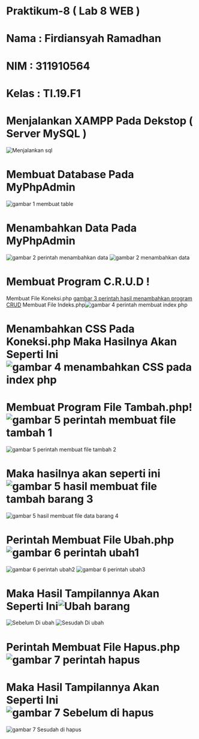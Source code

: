 # Praktikum-8 ( Lab 8 WEB )
# Nama  : Firdiansyah Ramadhan
# NIM   : 311910564
# Kelas : TI.19.F1
# Menjalankan XAMPP Pada Dekstop ( Server MySQL )
![Menjalankan sql](https://user-images.githubusercontent.com/81859768/120863739-3c847c00-c5b5-11eb-8ea0-b36290946361.png)
# Membuat Database Pada MyPhpAdmin
![gambar 1 membuat table](https://user-images.githubusercontent.com/81859768/120863785-5920b400-c5b5-11eb-8072-a53a1b11e420.png)
# Menambahkan Data Pada MyPhpAdmin
![gambar 2 perintah menambahkan data ](https://user-images.githubusercontent.com/81859768/120863872-8a997f80-c5b5-11eb-81bd-8cceef9b6a27.png)
![gambar 2 menambahkan data ](https://user-images.githubusercontent.com/81859768/120863900-94bb7e00-c5b5-11eb-8fad-eec720004a4d.png)
# Membuat Program C.R.U.D !
Membuat File Koneksi.php 
[gambar 3 perintah   hasil menambahkan program CRUD](https://user-images.githubusercontent.com/81859768/120864069-d3513880-c5b5-11eb-903b-def7fbbe6ac4.png)
Membuat File Indeks.php![gambar 4 perintah membuat index php ](https://user-images.githubusercontent.com/81859768/120864180-00055000-c5b6-11eb-8280-9c15a61bde9d.png)
# Menambahkan CSS Pada Koneksi.php Maka Hasilnya Akan Seperti Ini![gambar 4 menambahkan CSS pada index php](https://user-images.githubusercontent.com/81859768/120864260-21fed280-c5b6-11eb-8721-65b515dfe490.png)
# Membuat Program File Tambah.php!![gambar 5 perintah membuat file tambah 1](https://user-images.githubusercontent.com/81859768/120864722-dbf63e80-c5b6-11eb-8e27-362f232952ef.png)
![gambar 5 perintah membuat file tambah 2](https://user-images.githubusercontent.com/81859768/120864729-e0baf280-c5b6-11eb-925c-fd7525d91deb.png)
# Maka hasilnya akan seperti ini ![gambar 5 hasil membuat file tambah barang 3](https://user-images.githubusercontent.com/81859768/120864621-aea99080-c5b6-11eb-9018-1ec05662abb6.png)
![gambar 5 hasil membuat file data barang 4](https://user-images.githubusercontent.com/81859768/120864634-b406db00-c5b6-11eb-9327-af9cd8613508.png)
# Perintah Membuat File Ubah.php![gambar 6 perintah ubah1 ](https://user-images.githubusercontent.com/81859768/120867219-b15ab480-c5bb-11eb-916c-5a9efe770d8e.png)
![gambar 6 perintah ubah2 ](https://user-images.githubusercontent.com/81859768/120867238-b881c280-c5bb-11eb-86b7-52d0a0ca2018.png)
![gambar 6 perintah ubah3 ](https://user-images.githubusercontent.com/81859768/120867256-c20b2a80-c5bb-11eb-8216-0007c1b467bd.png)
# Maka Hasil Tampilannya Akan Seperti Ini![Ubah barang](https://user-images.githubusercontent.com/81859768/120867346-eebf4200-c5bb-11eb-9201-65fdc0b786a1.png)
![Sebelum Di ubah](https://user-images.githubusercontent.com/81859768/120867424-1adac300-c5bc-11eb-93fa-a17a811a3ee5.png)
![Sesudah Di ubah](https://user-images.githubusercontent.com/81859768/120867434-20380d80-c5bc-11eb-97ec-6d14b9f3c498.png)
# Perintah Membuat File Hapus.php![gambar 7 perintah hapus ](https://user-images.githubusercontent.com/81859768/120867789-de5b9700-c5bc-11eb-98c5-7abf068a4dff.png)
# Maka Hasil Tampilannya Akan Seperti Ini![gambar 7 Sebelum di hapus ](https://user-images.githubusercontent.com/81859768/120868116-6f327280-c5bd-11eb-95b1-5184ceb1d53d.png)
![gambar 7 Sesudah di hapus ](https://user-images.githubusercontent.com/81859768/120868128-748fbd00-c5bd-11eb-88c9-eb1076784078.png)


